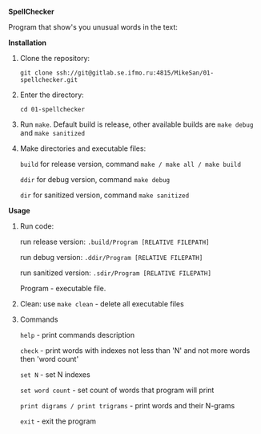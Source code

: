 **SpellChecker**

Program that show's you unusual words in the text:

**Installation**

1. Clone the repository:

    `git clone ssh://git@gitlab.se.ifmo.ru:4815/MikeSan/01-spellchecker.git`
   

2. Enter the directory:

    `cd 01-spellchecker`
   

3. Run `make`. Default build is release, other available builds are `make debug` and `make sanitized`


4. Make directories and executable files:
    
    `build` for release version, command `make / make all / make build`
    
    `ddir` for debug version, command `make debug`

    `dir` for sanitized version, command `make sanitized`

**Usage**

1. Run code:
   
   run release version: `.build/Program [RELATIVE FILEPATH]`
   
   run debug version: `.ddir/Program [RELATIVE FILEPATH]`
   
   run sanitized version: `.sdir/Program [RELATIVE FILEPATH]`
   
   Program - executable file.


2. Clean:
   use `make clean` - delete all executable files 
   

2. Commands
   
   `help` - print commands description
   
   `check` - print words with indexes not less than 'N' and not more words then 'word count'

   `set N` - set N indexes

   `set word count` - set count of words that program will print

   `print digrams / print trigrams` - print words and their N-grams

   `exit` - exit the program